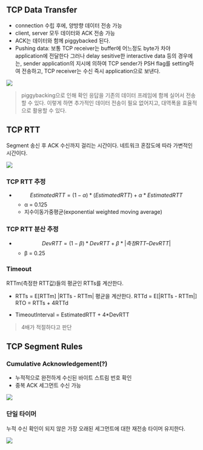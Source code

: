 ## TCP Data Transfer

- connection 수립 후에, 양방향 데이터 전송 가능
- client, server 모두 데이터와 ACK 전송 가능
- ACK는 데이터와 함께 piggybacked 된다.
- Pushing data: 보통 TCP receiver는 buffer에 어느정도 byte가 차야 application에 전달한다 그러나 delay sesitive한 interactive data 등의 경우에는, sender application의 지시에 의하여 TCP sender가 PSH flag를 setting하여 전송하고, TCP receiver는 수신 즉시 application으로 보낸다.

![](https://velog.velcdn.com/images/chocochip/post/a60a7433-c081-4929-b1e0-b7afb103c261/image.png)

> piggybacking으로 인해 확인 응답을 기존의 데이터 프레임에 함께 실어서 전송할 수 있다. 이렇게 하면 추가적인 데이터 전송이 필요 없어지고, 대역폭을 효율적으로 활용할 수 있다.

## TCP RTT



Segment 송신 후 ACK 수신까지 걸리는 시간이다. 네트워크 혼잡도에 따라 가변적인 시간이다.

![](https://velog.velcdn.com/images/chocochip/post/59b0f94e-09df-4dc6-9721-a9dbfffb8915/image.png)

### TCP RTT 추정

- $$EstimatedRTT = (1 - α) * (EstimatedRTT) + α * EstimatedRTT$$
  - α = 0.125
  - 지수이동가중평균(exponential weighted moving average)
  
### TCP RTT 분산 추정
- $$DevRTT = (1- β) * DevRTT + β * | 측정RTT – DevRTT |$$
  - β = 0.25

### Timeout
RTTm(측정한 RTT값)들의 평균인 RTTs를 계산한다. 
- RTTs = E[RTTm]
|RTTs - RTTm| 평균을 계산한다.
RTTd = E[|RTTs - RTTm|]
RTO = RTTs + 4RTTd

- TimeoutInterval = EstimatedRTT + 4*DevRTT

> 4배가 적절하다고 판단

## TCP Segment Rules
### Cumulative Acknowledgement(?)
- 누적적으로 완전하게 수신된 바이트 스트림 번호 확인
- 중복 ACK 세그먼트 수신 가능

![](https://velog.velcdn.com/images/chocochip/post/bf249e2c-f465-4ac4-842a-7af63b39ad62/image.png)


### 단일 타이머
누적 수신 확인이 되지 않은 가장 오래된 세그먼트에 대한 재전송 타이머 유지한다.

![](https://velog.velcdn.com/images/chocochip/post/3d6bc735-4728-443c-96e8-00e0886e63df/image.png)

